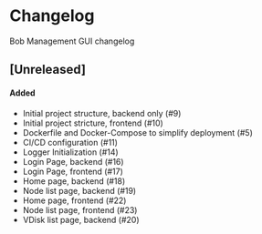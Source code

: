 # Changelog

Bob Management GUI changelog

## [Unreleased]

#### Added

- Initial project structure, backend only (#9)
- Initial project stricture, frontend (#10)
- Dockerfile and Docker-Compose to simplify deployment (#5)
- CI/CD configuration (#11)
- Logger Initialization (#14)
- Login Page, backend (#16)
- Login Page, frontend (#17)
- Home page, backend (#18)
- Node list page, backend (#19)
- Home page, frontend (#22)
- Node list page, frontend (#23)
- VDisk list page, backend (#20)
